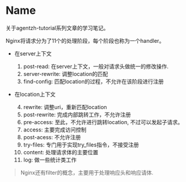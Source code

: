 Name
====

关于agentzh-tutorial系列文章的学习笔记。

Nginx将请求分为了11个的处理阶段，每个阶段也称为一个handler。

- 在server上下文

    1. post-read: 在server上下文，一般对请求头做统一的修改操作.
    2. server-rewrite: 调整location的匹配
    3. find-config: 匹配location的过程，不允许在该阶段进行注册

- 在location上下文

    4. rewrite: 调整uri，重新匹配location
    5. post-rewrite: 完成内部跳转工作，不允许注册
    6. pre-access: 至此，不允许进行跳转location, 不过可以发起子请求。
    7. access: 主要完成访问控制
    8. post-acess: 不允许注册
    9. try-files: 专门用于实现try_files指令，不接受注册
    10. content: 处理请求体的主要位置
    11. log: 做一些统计类工作

> Nginx还有filter的概念，主要用于处理响应头和响应请体.
